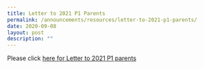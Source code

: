 ```yaml
---
title: Letter to 2021 P1 Parents
permalink: /announcements/resources/letter-to-2021-p1-parents/
date: 2020-09-08
layout: post
description: ""
---
```


Please click [here for Letter to 2021 P1 parents](/files/Letter_to_2021_P1_Parents.pdf)